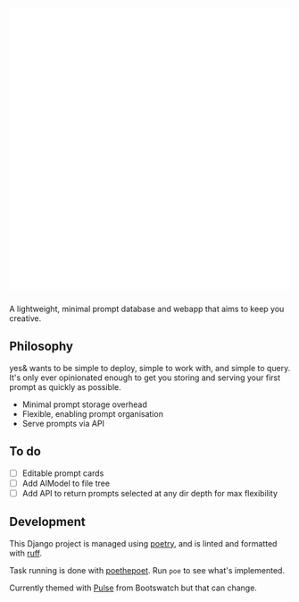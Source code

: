 # ![yes&](static/images/logo.svg)

A lightweight, minimal prompt database and webapp that aims to keep you creative.

## Philosophy

yes& wants to be simple to deploy, simple to work with, and simple to query. It's only ever opinionated enough to get you storing and serving your first prompt as quickly as possible.

* Minimal prompt storage overhead
* Flexible, enabling prompt organisation
* Serve prompts via API

## To do

- [ ] Editable prompt cards
- [ ] Add AIModel to file tree
- [ ] Add API to return prompts selected at any dir depth for max flexibility

## Development

This Django project is managed using [poetry](https://python-poetry.org), and is linted and formatted with [ruff](https://docs.astral.sh/ruff/).

Task running is done with [poethepoet](https://poethepoet.natn.io/index.html). Run `poe` to see what's implemented.

Currently themed with [Pulse](https://bootswatch.com/pulse/) from Bootswatch but that can change.
